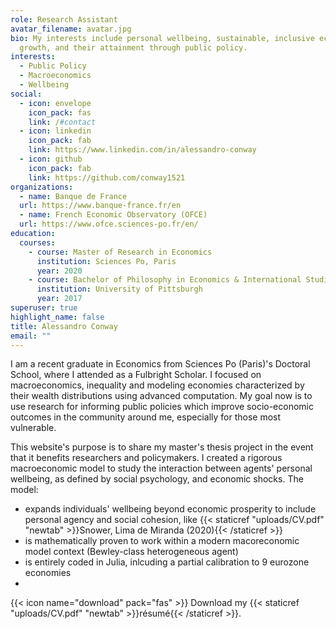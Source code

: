 ```yaml
---
role: Research Assistant
avatar_filename: avatar.jpg
bio: My interests include personal wellbeing, sustainable, inclusive economic
  growth, and their attainment through public policy.
interests:
  - Public Policy
  - Macroeconomics
  - Wellbeing
social:
  - icon: envelope
    icon_pack: fas
    link: /#contact
  - icon: linkedin
    icon_pack: fab
    link: https://www.linkedin.com/in/alessandro-conway
  - icon: github
    icon_pack: fab
    link: https://github.com/conway1521
organizations:
  - name: Banque de France
  url: https://www.banque-france.fr/en
  - name: French Economic Observatory (OFCE)
  url: https://www.ofce.sciences-po.fr/en/
education:
  courses:
    - course: Master of Research in Economics
      institution: Sciences Po, Paris
      year: 2020
    - course: Bachelor of Philosophy in Economics & International Studies
      institution: University of Pittsburgh
      year: 2017
superuser: true
highlight_name: false
title: Alessandro Conway
email: ""
---
```

I am a recent graduate in Economics from Sciences Po (Paris)'s Doctoral School, where I attended as a Fulbright Scholar. I focused on macroeconomics, inequality and modeling economies characterized by their wealth distributions using advanced computation. My goal now is to use research for informing public policies which improve socio-economic outcomes in the community around me, especially for those most vulnerable.

This website's purpose is to share my master's thesis project in the event that it benefits researchers and policymakers. I created a rigorous macroeconomic model to study the interaction between agents' personal wellbeing, as defined by social psychology, and economic shocks. The model:
* expands individuals' wellbeing beyond economic prosperity to include personal agency and social cohesion, like {{< staticref "uploads/CV.pdf" "newtab" >}}Snower, Lima de Miranda (2020){{< /staticref >}} 
* is mathematically proven to work within a modern macoreconomic model context (Bewley-class heterogeneous agent)
* is entirely coded in Julia, inlcuding a partial calibration to 9 eurozone economies 
* 
{{< icon name="download" pack="fas" >}} Download my {{< staticref "uploads/CV.pdf" "newtab" >}}résumé{{< /staticref >}}.
